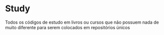 # Study

Todos os códigos de estudo em livros ou cursos que não possuem nada de muito diferente para serem colocados em repositórios únicos